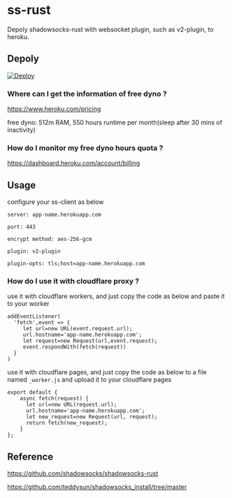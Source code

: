 # ss-rust

Depoly shadowsocks-rust with websocket plugin, such as v2-plugin, to heroku.

## Depoly

[![Deploy](https://www.herokucdn.com/deploy/button.png)](https://heroku.com/deploy)

### Where can I get the information of free dyno ?

https://www.heroku.com/pricing

free dyno: 512m RAM, 550 hours runtime per month(sleep after 30 mins of inactivity)

### How do I monitor my free dyno hours quota ?

https://dashboard.heroku.com/account/billing

## Usage

configure your ss-client as below

```
server: app-name.herokuapp.com

port: 443

encrypt method: aes-256-gcm

plugin: v2-plugin

plugin-opts: tls;host=app-name.herokuapp.com
```

### How do I use it with cloudflare proxy ?

use it with cloudflare workers, and just copy the code as below and paste it to your worker

```
addEventListener(
  'fetch',event => {
     let url=new URL(event.request.url);
     url.hostname='app-name.herokuapp.com';
     let request=new Request(url,event.request);
     event.respondWith(fetch(request))
  }
)
```

use it with cloudflare pages, and just copy the code as below to a file named `_worker.js` and upload it to your cloudflare pages

```
export default {
    async fetch(request) {
      let url=new URL(request.url);
      url.hostname='app-name.herokuapp.com';
      let new_request=new Request(url, request);
      return fetch(new_request);
    }
};
```

## Reference

https://github.com/shadowsocks/shadowsocks-rust

https://github.com/teddysun/shadowsocks_install/tree/master
